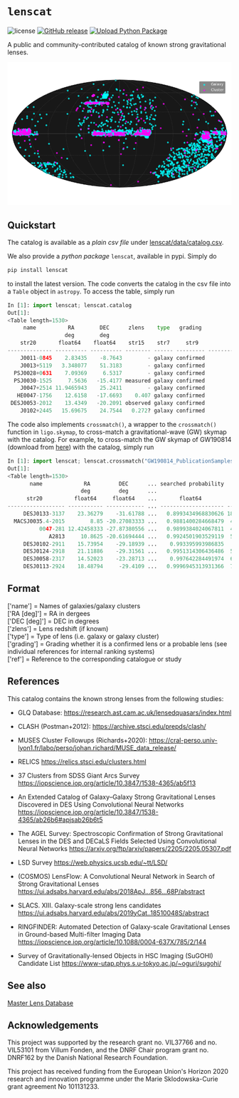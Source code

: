 # $\texttt{lenscat}$
![license](https://img.shields.io/github/license/lenscat/lenscat)
[![GitHub release](https://img.shields.io/github/v/release/lenscat/lenscat.svg)](https://github.com/lenscat/lenscat/releases)
[![Upload Python Package](https://github.com/lenscat/lenscat/actions/workflows/python-publish.yml/badge.svg)](https://github.com/lenscat/lenscat/actions/workflows/python-publish.yml)

A public and community-contributed catalog of known strong gravitational lenses. 

![Known Lenses](https://raw.githubusercontent.com/lenscat/lenscat/main/catalog.png)

## Quickstart

The catalog is available as a _plain csv file_ under [lenscat/data/catalog.csv](https://github.com/lenscat/lenscat/blob/main/lenscat/data/catalog.csv).

We also provide a _python package_ `lenscat`, available in pypi. Simply do
```bash
pip install lenscat
```
to install the latest version. The code converts the catalog in the csv file into a `Table` object in `astropy`. To access the table, simply run
```python
In [1]: import lenscat; lenscat.catalog
Out[1]:
<Table length=1530>
     name          RA        DEC      zlens    type   grading                                     ref
                  deg        deg
    str20       float64    float64    str15    str7     str9                                     str76
-------------- ---------- ---------- -------- ------ --------- --------------------------------------------------------------------------
    J0011-0845    2.83435    -8.7643        - galaxy confirmed                    https://research.ast.cam.ac.uk/lensedquasars/index.html
    J0013+5119   3.348077    51.3183        - galaxy confirmed                    https://research.ast.cam.ac.uk/lensedquasars/index.html
  PSJ0028+0631    7.09369     6.5317        - galaxy confirmed                    https://research.ast.cam.ac.uk/lensedquasars/index.html
  PSJ0030-1525     7.5636   -15.4177 measured galaxy confirmed                    https://research.ast.cam.ac.uk/lensedquasars/index.html
    J0047+2514 11.9465943    25.2411        - galaxy confirmed                    https://research.ast.cam.ac.uk/lensedquasars/index.html
   HE0047-1756    12.6158   -17.6693    0.407 galaxy confirmed                    https://research.ast.cam.ac.uk/lensedquasars/index.html
 DESJ0053-2012    13.4349   -20.2091 observed galaxy confirmed                    https://research.ast.cam.ac.uk/lensedquasars/index.html
    J0102+2445   15.69675    24.7544   0.272? galaxy confirmed                    https://research.ast.cam.ac.uk/lensedquasars/index.html
```

The code also implements `crossmatch()`, a wrapper to the `crossmatch()` function in `ligo.skymap`, to cross-match a gravitational-wave (GW) skymap with the catalog. For example, to cross-match the GW skymap of GW190814 (download from [here](https://gracedb.ligo.org/apiweb/superevents/S190814bv/files/GW190814_PublicationSamples.multiorder.fits)) with the catalog, simply run
```python
In [1]: import lenscat; lenscat.crossmatch("GW190814_PublicationSamples.multiorder.fits")
Out[1]:
<Table length=1530>
       name             RA         DEC      ... searched probability   searched area
                       deg         deg      ...                             deg2
      str20          float64     float64    ...       float64             float64
------------------ ----------- ------------ ... -------------------- ------------------
     DESJ0133-3137    23.36279    -31.61788 ...   0.8993434968830626 18.766081348393186
  MACSJ0035.4-2015        8.85 -20.27083333 ...   0.9881400284668479  46.21360633943737
          0047-281 12.42458333 -27.87380556 ...   0.9899384024067811  48.32495441567177
             A2813     10.8625 -20.61694444 ...   0.9924501903529119  51.82638259178721
     DESJ0102-2911    15.73954    -29.18939 ...    0.993395993986835   53.3476023237325
     DESJ0124-2918    21.11886    -29.31561 ...   0.9951314306436486  56.65232105175158
     DESJ0058-2317    14.52023    -23.28713 ...    0.997642284491974  63.57649362474393
     DESJ0113-2924    18.48794     -29.4109 ...   0.9996945313931366  77.47729462355434
```

## Format

['name'] = Names of galaxies/galaxy clusters \
['RA [deg]'] = RA in dergees \
['DEC [deg]'] = DEC in degrees \
['zlens'] = Lens redshift (if known) \
['type'] = Type of lens (i.e. galaxy or galaxy cluster) \
['grading'] = Grading whether it is a confirmed lens or a probable lens (see individual references for internal ranking systems) \
['ref'] = Reference to the corresponding catalogue or study

## References

This catalog contains the known strong lenses from the following studies:

  - GLQ Database:
    https://research.ast.cam.ac.uk/lensedquasars/index.html

  - CLASH (Postman+2012):
    https://archive.stsci.edu/prepds/clash/

  - MUSES Cluster Followups (Richards+2020):
    https://cral-perso.univ-lyon1.fr/labo/perso/johan.richard/MUSE_data_release/

  - RELICS
    https://relics.stsci.edu/clusters.html

  - 37 Clusters from SDSS Giant Arcs Survey
    https://iopscience.iop.org/article/10.3847/1538-4365/ab5f13

  - An Extended Catalog of Galaxy–Galaxy Strong Gravitational Lenses Discovered in DES Using Convolutional Neural Networks
    https://iopscience.iop.org/article/10.3847/1538-4365/ab26b6#apjsab26b6t5

  - The AGEL Survey: Spectroscopic Confirmation of Strong Gravitational Lenses in the DES
    and DECaLS Fields Selected Using Convolutional Neural Networks
    https://arxiv.org/ftp/arxiv/papers/2205/2205.05307.pdf

  - LSD Survey
    https://web.physics.ucsb.edu/~tt/LSD/

  - (COSMOS) LensFlow: A Convolutional Neural Network in Search of Strong Gravitational Lenses
    https://ui.adsabs.harvard.edu/abs/2018ApJ...856...68P/abstract

  - SLACS. XIII. Galaxy-scale strong lens candidates
    https://ui.adsabs.harvard.edu/abs/2019yCat..18510048S/abstract

  - RINGFINDER: Automated Detection of Galaxy-scale Gravitational Lenses in Ground-based Multi-filter Imaging Data
    https://iopscience.iop.org/article/10.1088/0004-637X/785/2/144

  - Survey of Gravitationally-lensed Objects in HSC Imaging (SuGOHI) Candidate List
    https://www-utap.phys.s.u-tokyo.ac.jp/~oguri/sugohi/

## See also
[Master Lens Database](https://test.masterlens.org/index.php)

## Acknowledgements
This project was supported by the research grant no. VIL37766 and no. VIL53101 from Villum Fonden, and the DNRF Chair program grant no. DNRF162 by the Danish National Research Foundation.

This project has received funding from the European Union's Horizon 2020 research and innovation programme under the Marie Sklodowska-Curie grant agreement No 101131233.
